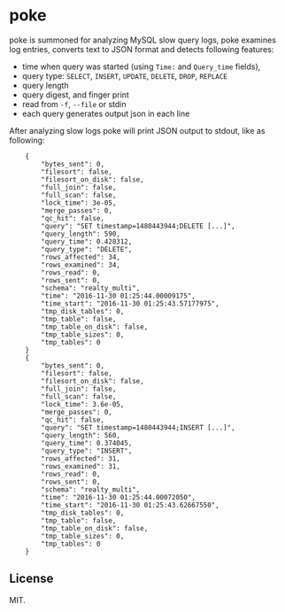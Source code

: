 # poke

poke is summoned for analyzing MySQL slow query logs, poke examines log
entries, converts text to JSON format and detects following features:

- time when query was started (using `Time:` and `Query_time` fields), 
- query type: `SELECT`, `INSERT`, `UPDATE`, `DELETE`, `DROP`, `REPLACE`
- query length
- query digest, and finger print
- read from `-f`, `--file` or stdin
- each query generates output json in each line

After analyzing slow logs poke will print JSON output to stdout, like as
following:

```
    {
        "bytes_sent": 0,
        "filesort": false,
        "filesort_on_disk": false,
        "full_join": false,
        "full_scan": false,
        "lock_time": 3e-05,
        "merge_passes": 0,
        "qc_hit": false,
        "query": "SET timestamp=1480443944;DELETE [...]",
        "query_length": 590,
        "query_time": 0.428312,
        "query_type": "DELETE",
        "rows_affected": 34,
        "rows_examined": 34,
        "rows_read": 0,
        "rows_sent": 0,
        "schema": "realty_multi",
        "time": "2016-11-30 01:25:44.00009175",
        "time_start": "2016-11-30 01:25:43.57177975",
        "tmp_disk_tables": 0,
        "tmp_table": false,
        "tmp_table_on_disk": false,
        "tmp_table_sizes": 0,
        "tmp_tables": 0
    }
    {
        "bytes_sent": 0,
        "filesort": false,
        "filesort_on_disk": false,
        "full_join": false,
        "full_scan": false,
        "lock_time": 3.6e-05,
        "merge_passes": 0,
        "qc_hit": false,
        "query": "SET timestamp=1480443944;INSERT [...]",
        "query_length": 560,
        "query_time": 0.374045,
        "query_type": "INSERT",
        "rows_affected": 31,
        "rows_examined": 31,
        "rows_read": 0,
        "rows_sent": 0,
        "schema": "realty_multi",
        "time": "2016-11-30 01:25:44.00072050",
        "time_start": "2016-11-30 01:25:43.62667550",
        "tmp_disk_tables": 0,
        "tmp_table": false,
        "tmp_table_on_disk": false,
        "tmp_table_sizes": 0,
        "tmp_tables": 0
    }
```

## License
MIT.
